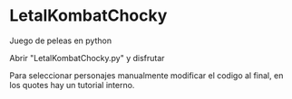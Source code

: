# LetalKombatChocky
Juego de peleas en python

Abrir "LetalKombatChocky.py" y disfrutar

Para seleccionar personajes manualmente modificar el codigo al final, en los quotes hay un tutorial interno.
